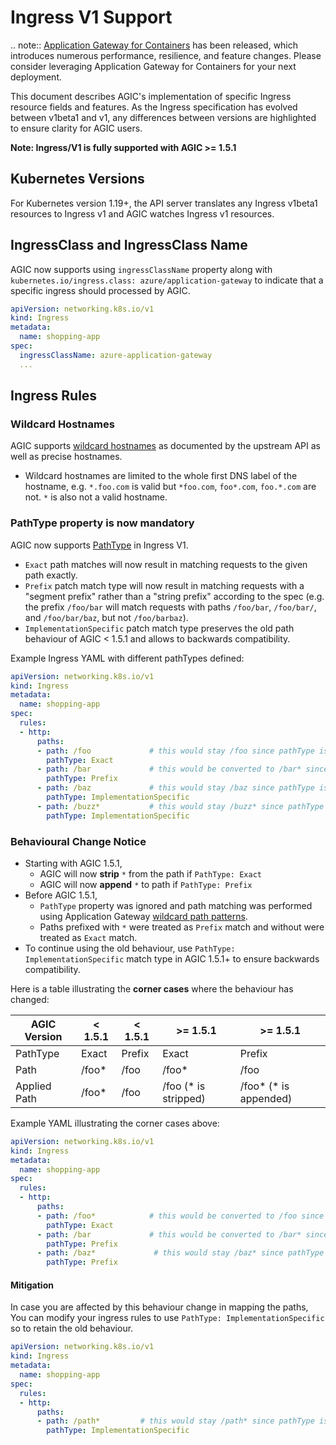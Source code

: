 # Ingress V1 Support

.. note::
    [Application Gateway for Containers](https://aka.ms/agc) has been released, which introduces numerous performance, resilience, and feature changes. Please consider leveraging Application Gateway for Containers for your next deployment.

This document describes AGIC's implementation of specific Ingress resource fields and features.
As the Ingress specification has evolved between v1beta1 and v1, any differences between versions are highlighted to ensure clarity for AGIC users.

**Note: Ingress/V1 is fully supported with AGIC >= 1.5.1**

## Kubernetes Versions
For Kubernetes version 1.19+, the API server translates any Ingress v1beta1 resources to Ingress v1 and AGIC watches Ingress v1 resources.

## IngressClass and IngressClass Name

AGIC now supports using `ingressClassName` property along with `kubernetes.io/ingress.class: azure/application-gateway` to indicate that a specific ingress should processed by AGIC.

```yaml
apiVersion: networking.k8s.io/v1
kind: Ingress
metadata:
  name: shopping-app
spec:
  ingressClassName: azure-application-gateway
  ...
```

## Ingress Rules

### Wildcard Hostnames
AGIC supports [wildcard hostnames](https://kubernetes.io/docs/concepts/services-networking/ingress/#hostname-wildcards) as documented by the upstream API as well as precise hostnames.

* Wildcard hostnames are limited to the whole first DNS label of the hostname, e.g. `*.foo.com` is valid but `*foo.com`, `foo*.com`, `foo.*.com` are not.
`*` is also not a valid hostname.

### PathType property is now mandatory

AGIC now supports [PathType](https://kubernetes.io/docs/concepts/services-networking/ingress/#path-types) in Ingress V1.

* `Exact` path matches will now result in matching requests to the given path exactly.
* `Prefix` patch match type will now result in matching requests with a "segment prefix" rather than a "string prefix" according to the spec (e.g. the prefix `/foo/bar` will match requests with paths `/foo/bar`, `/foo/bar/`, and `/foo/bar/baz`, but not `/foo/barbaz`).
* `ImplementationSpecific` patch match type preserves the old path behaviour of AGIC < 1.5.1 and allows to backwards compatibility.

Example Ingress YAML with different pathTypes defined: 
```yaml
apiVersion: networking.k8s.io/v1
kind: Ingress
metadata:
  name: shopping-app
spec:
  rules:
  - http:
      paths:
      - path: /foo             # this would stay /foo since pathType is Exact
        pathType: Exact
      - path: /bar             # this would be converted to /bar* since pathType is Prefix
        pathType: Prefix
      - path: /baz             # this would stay /baz since pathType is ImplementationSpecific
        pathType: ImplementationSpecific
      - path: /buzz*           # this would stay /buzz* since pathType is ImplementationSpecific
        pathType: ImplementationSpecific
```

### Behavioural Change Notice
* Starting with AGIC 1.5.1,
    * AGIC will now **strip** `*` from the path if `PathType: Exact`
    * AGIC will now **append** `*` to path if `PathType: Prefix`
* Before AGIC 1.5.1,
    * `PathType` property was ignored and path matching was performed using Application Gateway [wildcard path patterns](https://docs.microsoft.com/en-us/azure/application-gateway/url-route-overview#pathpattern).
    * Paths prefixed with `*` were treated as `Prefix` match and without were treated as `Exact` match.
* To continue using the old behaviour, use `PathType: ImplementationSpecific` match type in AGIC 1.5.1+ to ensure backwards compatibility.

Here is a table illustrating the **corner cases** where the behaviour has changed:

| AGIC Version | < 1.5.1 | < 1.5.1 | >= 1.5.1 | >= 1.5.1 |
| - | - | - | - | - |
| PathType | Exact | Prefix | Exact | Prefix |
| Path | /foo* | /foo | /foo* | /foo |
| Applied Path | /foo* | /foo | /foo (* is stripped) | /foo* (* is appended) |

Example YAML illustrating the corner cases above:
```yaml
apiVersion: networking.k8s.io/v1
kind: Ingress
metadata:
  name: shopping-app
spec:
  rules:
  - http:
      paths:
      - path: /foo*            # this would be converted to /foo since pathType is Exact
        pathType: Exact
      - path: /bar             # this would be converted to /bar* since pathType is Prefix
        pathType: Prefix
      - path: /baz*             # this would stay /baz* since pathType is Prefix
        pathType: Prefix
```

#### Mitigation
In case you are affected by this behaviour change in mapping the paths, You can modify your ingress rules to use `PathType: ImplementationSpecific` so to retain the old behaviour.

```yaml
apiVersion: networking.k8s.io/v1
kind: Ingress
metadata:
  name: shopping-app
spec:
  rules:
  - http:
      paths:
      - path: /path*         # this would stay /path* since pathType is ImplementationSpecific
        pathType: ImplementationSpecific
```
